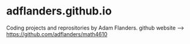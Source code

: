 # adflanders.github.io
Coding projects and reprositories by Adam Flanders.
github website --> https://github.com/adflanders/math4610
